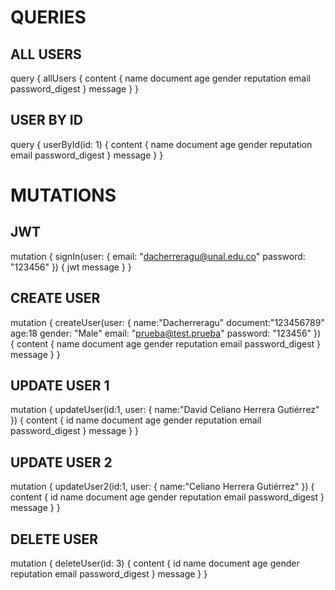 # QUERIES
## ALL USERS
query {
  allUsers {
    content {
      name
      document
      age
      gender
      reputation
      email
      password_digest
    }
    message
  }
}

## USER BY ID
query {
  userById(id: 1) {
    content {
      name
      document
      age
      gender
      reputation
      email
      password_digest
    }
    message
  }
}

# MUTATIONS

## JWT
mutation {
  signIn(user: {
    email: "dacherreragu@unal.edu.co"
    password: "123456"
  }) {
    jwt
    message
  } 
}

## CREATE USER
mutation {
  createUser(user: {
    name:"Dacherreragu"
    document:"123456789"
    age:18
    gender: "Male"
    email: "prueba@test.prueba"
    password: "123456"
  }) {
    content {
      name
      document
      age
      gender
      reputation
      email
      password_digest
    }
    message
  }
}

## UPDATE USER 1
mutation {
  updateUser(id:1, user: {
    name:"David Celiano Herrera Gutiérrez"
  }) {
    content {
      id
      name
      document
      age
      gender
      reputation
      email
      password_digest
    }
    message
  }
}

## UPDATE USER 2
mutation {
  updateUser2(id:1, user: {
    name:"Celiano Herrera Gutiérrez"
  }) {
    content {
      id
      name
      document
      age
      gender
      reputation
      email
      password_digest
    }
    message
  }
}

## DELETE USER
mutation {
  deleteUser(id: 3) {
    content {
      id
      name
      document
      age
      gender
      reputation
      email
      password_digest
    }
    message
  }
}


